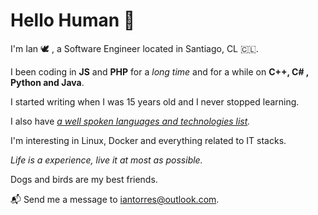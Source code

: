 # Hello Human 👋 

I'm Ian 🕊️ , a Software Engineer located in Santiago, CL 🇨🇱.  

I been coding in **JS** and **PHP** for a *long time* and for a while on **C++, C# , Python and Java**. 

I started writing when I was 15 years old and I never stopped learning. 

I also have *[a well spoken languages and technologies list](https://github.com/SpiritSaint/SpiritSaint/blob/main/Skills.md).*

I'm interesting in Linux, Docker and everything related to IT stacks.

*Life is a experience, live it at most as possible.*

Dogs and birds are my best friends.

📬 Send me a message to [iantorres@outlook.com](mailto:iantorres@outlook.com).
